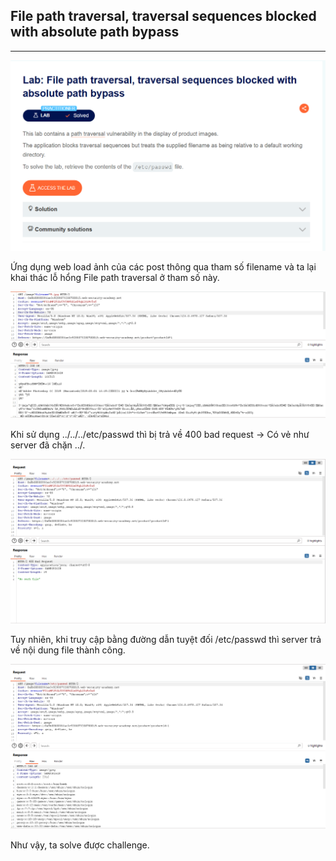 ## File path traversal, traversal sequences blocked with absolute path bypass
***

![](../images/2-1.png)

Ứng dụng web load ảnh của các post thông qua tham số filename và ta lại khai thác lỗ hổng File path traversal ở tham số này.

![](../images/2-2.png)

Khi sử dụng  ../../../etc/passwd thì bị trả về 400 bad request → Có vẻ như server đã chặn ../.

![](../images/2-3.png)

Tuy nhiên, khi truy cập bằng đường dẫn tuyệt đối /etc/passwd thì server trả về nội dung file thành công.

![](../images/2-4.png)

Như vậy, ta solve được challenge.